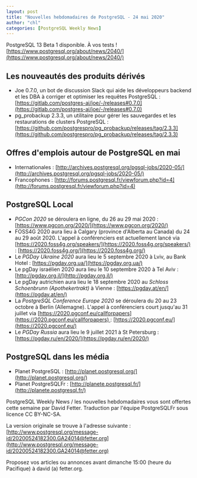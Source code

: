 ```yaml
---
layout: post
title: "Nouvelles hebdomadaires de PostgreSQL - 24 mai 2020"
author: "chl"
categories: [PostgreSQL Weekly News]
---
```


PostgreSQL 13 Beta 1 disponible. À vos tests !
[https://www.postgresql.org/about/news/2040/](https://www.postgresql.org/about/news/2040/)

## Les nouveautés des produits dérivés

- Joe 0.7.0, un bot de discussion Slack qui aide les développeurs backend et les DBA à
  corriger et optimiser les requêtes PostgreSQL :
  [https://gitlab.com/postgres-ai/joe/-/releases#0.7.0](https://gitlab.com/postgres-ai/joe/-/releases#0.7.0)
- pg_probackup 2.3.3, un utilitaire pour gérer les sauvegardes et les restaurations
  de clusters PostgreSQL :
  [https://github.com/postgrespro/pg_probackup/releases/tag/2.3.3](https://github.com/postgrespro/pg_probackup/releases/tag/2.3.3)

<!--more-->

## Offres d'emplois autour de PostgreSQL en mai

- Internationales : [http://archives.postgresql.org/pgsql-jobs/2020-05/](http://archives.postgresql.org/pgsql-jobs/2020-05/)
- Francophones : [http://forums.postgresql.fr/viewforum.php?id=4](http://forums.postgresql.fr/viewforum.php?id=4)

## PostgreSQL Local

- *PGCon 2020* se déroulera en ligne, du 26 au 29 mai 2020 :
  [https://www.pgcon.org/2020/](https://www.pgcon.org/2020/)
- FOSS4G 2020 aura lieu à Calgary (province d'Alberta au Canada) du 24 au 29 août 2020.
  L'appel à conférenciers est actuellement lancé via [https://2020.foss4g.org/speakers/](https://2020.foss4g.org/speakers/) :
  [https://2020.foss4g.org/](https://2020.foss4g.org/)
- Le *PGDay Ukraine 2020* aura lieu le 5 septembre 2020 à Lviv, au Bank Hotel :
  [https://pgday.org.ua/](https://pgday.org.ua/)
- Le pgDay israélien 2020 aura lieu le 10 septembre 2020 à Tel Aviv :
  [http://pgday.org.il/](http://pgday.org.il/)
- Le pgDay autrichien aura lieu le 18 septembre 2020 au <em>Schloss Schoenbrunn
  (Apothekertrakt)</em> à Vienne :
  [https://pgday.at/en/](https://pgday.at/en/)
- La *PostgreSQL Conference Europe 2020* se déroulera du 20 au 23 octobre à Berlin (Allemagne).
  L'appel à conférenciers court jusqu'au 31 juillet via [https://2020.pgconf.eu/callforpapers](https://2020.pgconf.eu/callforpapers) :
  [https://2020.pgconf.eu/](https://2020.pgconf.eu/)
- Le *PGDay Russia* aura lieu le 9 juillet 2021 à St Petersburg :
  [https://pgday.ru/en/2020/](https://pgday.ru/en/2020/)

## PostgreSQL dans les média

- Planet PostgreSQL : [http://planet.postgresql.org/](http://planet.postgresql.org/)
- Planet PostgreSQLFr : [http://planete.postgresql.fr/](http://planete.postgresql.fr/)

PostgreSQL Weekly News / les nouvelles hebdomadaires vous sont offertes cette semaine par David Fetter. Traduction par l'équipe PostgreSQLFr sous licence CC BY-NC-SA.


La version originale se trouve à l'adresse suivante :
[http://www.postgresql.org/message-id/20200524182300.GA24014@fetter.org](http://www.postgresql.org/message-id/20200524182300.GA24014@fetter.org)

Proposez vos articles ou annonces avant dimanche 15:00 (heure du Pacifique) à david (a) fetter.org.

